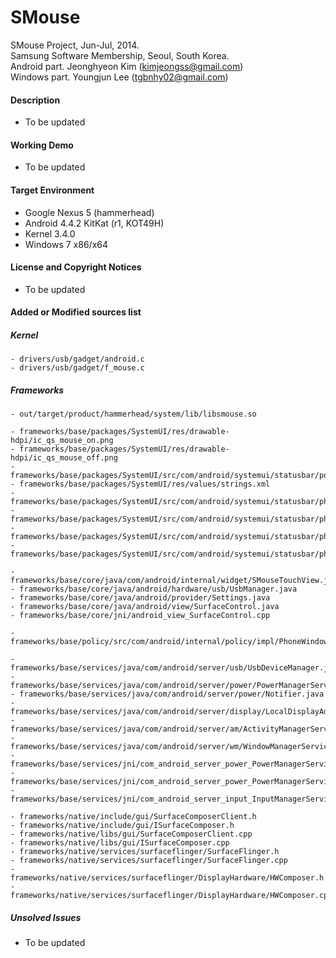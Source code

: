 # SMouse

SMouse Project, Jun-Jul, 2014.<br>
Samsung Software Membership, Seoul, South Korea.<br>
Android part. Jeonghyeon Kim (kimjeongss@gmail.com)<br>
Windows part. Youngjun Lee (tgbnhy02@gmail.com)


#### Description

- To be updated


#### Working Demo

- To be updated


#### Target Environment

- Google Nexus 5 (hammerhead)
- Android 4.4.2 KitKat (r1, KOT49H)
- Kernel 3.4.0
- Windows 7 x86/x64


#### License and Copyright Notices

- To be updated


#### Added or Modified sources list
##### Kernel
```
- drivers/usb/gadget/android.c
- drivers/usb/gadget/f_mouse.c
```

##### Frameworks
```
- out/target/product/hammerhead/system/lib/libsmouse.so

- frameworks/base/packages/SystemUI/res/drawable-hdpi/ic_qs_mouse_on.png
- frameworks/base/packages/SystemUI/res/drawable-hdpi/ic_qs_mouse_off.png
- frameworks/base/packages/SystemUI/src/com/android/systemui/statusbar/policy/MouseController.java
- frameworks/base/packages/SystemUI/res/values/strings.xml
- frameworks/base/packages/SystemUI/src/com/android/systemui/statusbar/phone/QuickSettings.java
- frameworks/base/packages/SystemUI/src/com/android/systemui/statusbar/phone/QuickSettingsModel.java
- frameworks/base/packages/SystemUI/src/com/android/systemui/statusbar/phone/PhoneStatusBar.java
- frameworks/base/packages/SystemUI/src/com/android/systemui/statusbar/phone/SettingsPanelView.java

- frameworks/base/core/java/com/android/internal/widget/SMouseTouchView.java
- frameworks/base/core/java/android/hardware/usb/UsbManager.java
- frameworks/base/core/java/android/provider/Settings.java
- frameworks/base/core/java/android/view/SurfaceControl.java
- frameworks/base/core/jni/android_view_SurfaceControl.cpp

- frameworks/base/policy/src/com/android/internal/policy/impl/PhoneWindowManager.java

- frameworks/base/services/java/com/android/server/usb/UsbDeviceManager.java
- frameworks/base/services/java/com/android/server/power/PowerManagerService.java
- frameworks/base/services/java/com/android/server/power/Notifier.java
- frameworks/base/services/java/com/android/server/display/LocalDisplayAdapter.java
- frameworks/base/services/java/com/android/server/am/ActivityManagerService.java
- frameworks/base/services/java/com/android/server/wm/WindowManagerService.java
- frameworks/base/services/jni/com_android_server_power_PowerManagerService.cpp
- frameworks/base/services/jni/com_android_server_power_PowerManagerService.h
- frameworks/base/services/jni/com_android_server_input_InputManagerService.cpp

- frameworks/native/include/gui/SurfaceComposerClient.h
- frameworks/native/include/gui/ISurfaceComposer.h
- frameworks/native/libs/gui/SurfaceComposerClient.cpp
- frameworks/native/libs/gui/ISurfaceComposer.cpp
- frameworks/native/services/surfaceflinger/SurfaceFlinger.h
- frameworks/native/services/surfaceflinger/SurfaceFlinger.cpp
- frameworks/native/services/surfaceflinger/DisplayHardware/HWComposer.h
- frameworks/native/services/surfaceflinger/DisplayHardware/HWComposer.cpp
```


##### Unsolved Issues

- To be updated
